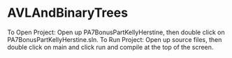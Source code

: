# AVLAndBinaryTrees

To Open Project: Open up PA7BonusPartKellyHerstine, then double click on PA7BonusPartKellyHerstine.sln.
To Run Project: Open up source files, then double click on main and click run and compile at the top of the screen.
